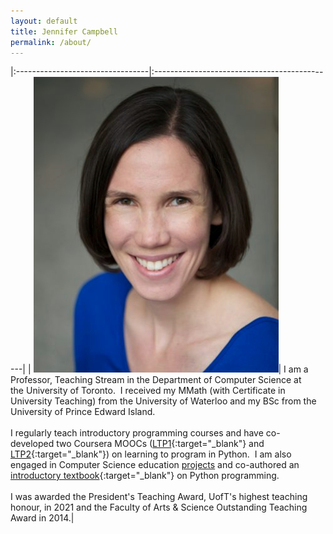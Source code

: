 ```yaml
---
layout: default
title: Jennifer Campbell
permalink: /about/
---
```




|:---------------------------------|:---------------------------------------------|
| <img src="../assets/img/jen.jpg" alt="jen" />| I am a Professor, Teaching Stream in the Department of Computer Science at the University of Toronto.  I received my MMath (with Certificate in University Teaching) from the University of Waterloo and my BSc from the University of Prince Edward Island.
<br><br>
I regularly teach introductory programming courses and have co-developed two Coursera MOOCs ([LTP1](https://www.coursera.org/course/programming1){:target="_blank"} and [LTP2](https://www.coursera.org/course/programming2){:target="_blank"}) on learning to program in Python.  I am also engaged in Computer Science education [projects](/publications) and co-authored an [introductory textbook](https://pragprog.com/titles/gwpy3/practical-programming-third-edition/){:target="_blank"} on Python programming.
<br><br>
I was awarded the President's Teaching Award, UofT's highest teaching honour, in 2021 and the Faculty of Arts &amp; Science Outstanding Teaching Award in 2014.|
